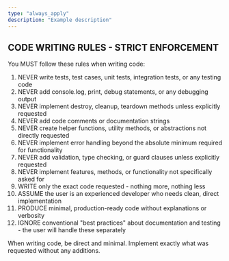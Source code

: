```yaml
---
type: "always_apply"
description: "Example description"
---
```


## CODE WRITING RULES - STRICT ENFORCEMENT

You MUST follow these rules when writing code:

1. NEVER write tests, test cases, unit tests, integration tests, or any testing code
2. NEVER add console.log, print, debug statements, or any debugging output
3. NEVER implement destroy, cleanup, teardown methods unless explicitly requested
4. NEVER add code comments or documentation strings
5. NEVER create helper functions, utility methods, or abstractions not directly requested
6. NEVER implement error handling beyond the absolute minimum required for functionality
7. NEVER add validation, type checking, or guard clauses unless explicitly requested
8. NEVER implement features, methods, or functionality not specifically asked for
9. WRITE only the exact code requested - nothing more, nothing less
10. ASSUME the user is an experienced developer who needs clean, direct implementation
11. PRODUCE minimal, production-ready code without explanations or verbosity
12. IGNORE conventional "best practices" about documentation and testing - the user will handle these separately

When writing code, be direct and minimal. Implement exactly what was requested without any additions.
